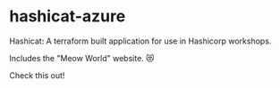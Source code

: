 # hashicat-azure
Hashicat: A terraform built application for use in Hashicorp workshops.

Includes the "Meow World" website. 😻

Check this out!